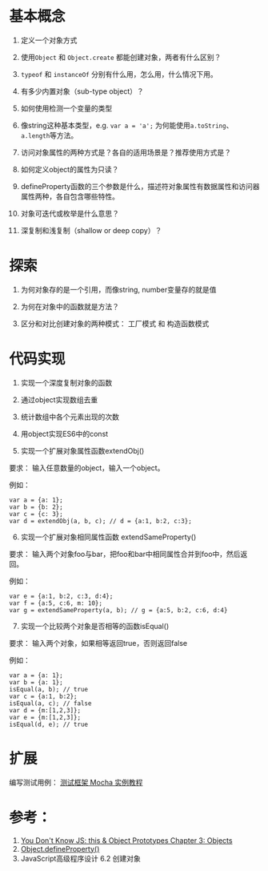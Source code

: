 # 基本概念
1. 定义一个对象方式

2. 使用`Object` 和 `Object.create` 都能创建对象，两者有什么区别？

3. `typeof` 和 `instanceOf` 分别有什么用，怎么用，什么情况下用。

4. 有多少内置对象（sub-type object）？

5. 如何使用检测一个变量的类型

6. 像string这种基本类型，e.g. `var a = 'a';` 为何能使用`a.toString`、`a.length`等方法。

7. 访问对象属性的两种方式是？各自的适用场景是？推荐使用方式是？

8. 如何定义object的属性为只读？

9. defineProperty函数的三个参数是什么，描述符对象属性有数据属性和访问器属性两种，各自包含哪些特性。

10. 对象可迭代或枚举是什么意思？

11. 深复制和浅复制（shallow or deep copy）？

# 探索
1. 为何对象存的是一个引用，而像string, number变量存的就是值

2. 为何在对象中的函数就是方法？

3. 区分和对比创建对象的两种模式： 工厂模式 和 构造函数模式

# 代码实现
1. 实现一个深度复制对象的函数

2. 通过object实现数组去重

3. 统计数组中各个元素出现的次数

4. 用object实现ES6中的const

5. 实现一个扩展对象属性函数extendObj()

  要求： 输入任意数量的object，输入一个object。

  例如：

  ```
  var a = {a: 1};
  var b = {b: 2};
  var c = {c: 3};
  var d = extendObj(a, b, c); // d = {a:1, b:2, c:3};
  ```

6. 实现一个扩展对象相同属性函数 extendSameProperty()

  要求： 输入两个对象foo与bar，把foo和bar中相同属性合并到foo中，然后返回。

  例如：

  ```
  var e = {a:1, b:2, c:3, d:4};
  var f = {a:5, c:6, m: 10};
  var g = extendSameProperty(a, b); // g = {a:5, b:2, c:6, d:4}
  ```
7. 实现一个比较两个对象是否相等的函数isEqual()

  要求： 输入两个对象，如果相等返回true，否则返回false

  例如：

  ```
  var a = {a: 1};
  var b = {a: 1};
  isEqual(a, b); // true
  var c = {a:1, b:2};
  isEqual(a, c); // false
  var d = {m:[1,2,3]};
  var e = {m:[1,2,3]};
  isEqual(d, e); // true
  ```

# 扩展
编写测试用例： [测试框架 Mocha 实例教程](http://www.ruanyifeng.com/blog/2015/12/a-mocha-tutorial-of-examples.html)

# 参考：
1. [You Don't Know JS: this & Object Prototypes Chapter 3: Objects](https://github.com/getify/You-Dont-Know-JS/blob/master/this%20%26%20object%20prototypes/ch3.md)
2. [Object.defineProperty()](https://developer.mozilla.org/en-US/docs/Web/JavaScript/Reference/Global_Objects/Object/defineProperty)
3. JavaScript高级程序设计 6.2 创建对象

